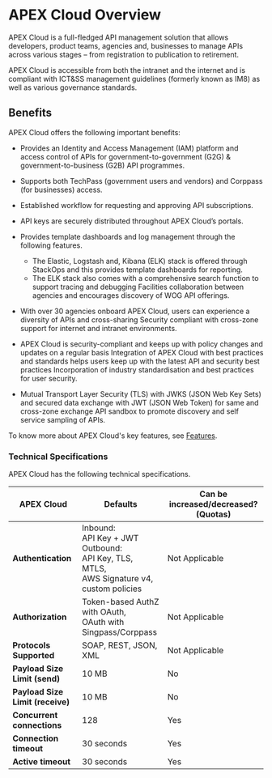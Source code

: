 # APEX Cloud Overview

APEX Cloud is a full-fledged API management solution that allows developers, product teams, agencies and, businesses to manage APIs across various stages – from registration to publication to retirement. 

APEX Cloud is accessible from both the intranet and the internet and is compliant with ICT&SS management guidelines (formerly known as IM8) as well as various governance standards. 

## Benefits

APEX Cloud offers the following important benefits:

- Provides an Identity and Access Management (IAM) platform and access control of APIs for government-to-government (G2G) & government-to-business (G2B) API programmes. 
- Supports both TechPass (government users and vendors) and Corppass (for businesses) access.
- Established workflow for requesting and approving API subscriptions.
- API keys are securely distributed throughout APEX Cloud’s portals.
- Provides template dashboards and log management through the following features.

    - The Elastic, Logstash and, Kibana (ELK) stack is offered through StackOps and this provides template dashboards for reporting.
    - The ELK stack also comes with a comprehensive search function to support tracing and debugging
Facilities collaboration between agencies and encourages discovery of WOG API offerings.

- With over 30 agencies onboard APEX Cloud, users can experience a diversity of APIs and cross-sharing
Security compliant with cross-zone support for internet and intranet environments.

- APEX Cloud is security-compliant and keeps up with policy changes and updates on a regular basis
Integration of APEX Cloud with best practices and standards helps users keep up with the latest API and security best practices
Incorporation of industry standardisation and best practices for user security.

- Mutual Transport Layer Security (TLS) with JWKS (JSON Web Key Sets) and secured data exchange with JWT (JSON Web Token) for same and cross-zone exchange
API sandbox to promote discovery and self service sampling of APIs.

To know more about APEX Cloud's key features, see [Features](https://docs.developer.tech.gov.sg/docs/apex-cloud-getting-started-guide/docs/features).

### Technical Specifications

APEX Cloud has the following technical specifications.

| **APEX Cloud**  | Defaults  | Can be increased/decreased? (Quotas) |
| -------------------------------- | ---------------------------- | ----------------------------------- |
| **Authentication**  | Inbound:<br>API Key + JWT<br>Outbound: <br>API Key, TLS, MTLS,<br>AWS Signature v4,<br>custom policies | Not Applicable |
| **Authorization**   | Token-based AuthZ with OAuth,<br>OAuth with Singpass/Corppass  | Not Applicable                      |
| **Protocols Supported** | SOAP, REST, JSON, XML | Not Applicable  |
| **Payload Size Limit (send)**    | 10 MB  | No   |
| **Payload Size Limit (receive)** | 10 MB  | No   |
| **Concurrent connections**       | 128    | Yes  |
| **Connection timeout**           | 30 seconds    | Yes   |
| **Active timeout**               | 30 seconds    | Yes   |